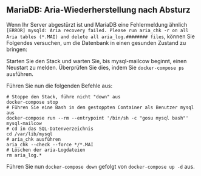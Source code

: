 ## MariaDB: Aria-Wiederherstellung nach Absturz

Wenn Ihr Server abgestürzt ist und MariaDB eine Fehlermeldung ähnlich `[ERROR] mysqld: Aria recovery failed. Please run aria_chk -r on all Aria tables (*.MAI) and delete all aria_log.######## files`, können Sie Folgendes versuchen, um die Datenbank in einen gesunden Zustand zu bringen:

Starten Sie den Stack und warten Sie, bis mysql-mailcow beginnt, einen Neustart zu melden. Überprüfen Sie dies, indem Sie `docker-compose ps` ausführen.

Führen Sie nun die folgenden Befehle aus:

```
# Stoppe den Stack, führe nicht "down" aus
docker-compose stop
# Führen Sie eine Bash in dem gestoppten Container als Benutzer mysql aus
docker-compose run --rm --entrypoint '/bin/sh -c "gosu mysql bash"' mysql-mailcow
# cd in das SQL-Datenverzeichnis
cd /var/lib/mysql
# aria_chk ausführen
aria_chk --check --force */*.MAI
# Löschen der aria-Logdateien
rm aria_log.*
```

Führen Sie nun `docker-compose down` gefolgt von `docker-compose up -d` aus.